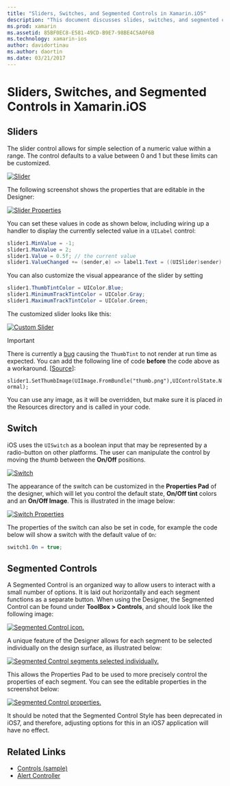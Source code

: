 ```yaml
---
title: "Sliders, Switches, and Segmented Controls in Xamarin.iOS"
description: "This document discusses slides, switches, and segmented controls in Xamarin.iOS, describing how to work with them both programmatically and in the iOS Designer."
ms.prod: xamarin
ms.assetid: 85BF0EC8-E581-49CD-B9E7-98BE4C5A0F6B
ms.technology: xamarin-ios
author: davidortinau
ms.author: daortin
ms.date: 03/21/2017
---
```


# Sliders, Switches, and Segmented Controls in Xamarin.iOS

<a name="Sliders"></a>

## Sliders

The slider control allows for simple selection of a numeric value within a range. The control defaults to a value between 
0 and 1 but these limits can be customized.

 [![Slider](slider-switch-segmented-controls-images/image25a.png)](slider-switch-segmented-controls-images/image25a.png#lightbox)

The following screenshot shows the properties that are editable in the Designer:

 [![Slider Properties](slider-switch-segmented-controls-images/image26a.png)](slider-switch-segmented-controls-images/image25a.png#lightbox)

You can set these values in code as shown below, including wiring up a handler to display the currently selected value 
in a `UILabel` control:

```csharp
slider1.MinValue = -1;
slider1.MaxValue = 2;
slider1.Value = 0.5f; // the current value
slider1.ValueChanged += (sender,e) => label1.Text = ((UISlider)sender).Value.ToString ();
```

You can also customize the visual appearance of the slider by setting

```csharp
slider1.ThumbTintColor = UIColor.Blue;
slider1.MinimumTrackTintColor = UIColor.Gray;
slider1.MaximumTrackTintColor = UIColor.Green;
```

The customized slider looks like this:

 [![Custom Slider](slider-switch-segmented-controls-images/image27a.png)](slider-switch-segmented-controls-images/image28a.png#lightbox)

> [!IMPORTANT]
> There is currently a [bug](https://stackoverflow.com/a/19496179) causing the `ThumbTint` to not 
render at run time as expected. You can add the following line of code **before** the code above as a 
workaround. [[Source](https://stackoverflow.com/a/21396794)]:
>
> `slider1.SetThumbImage(UIImage.FromBundle("thumb.png"),UIControlState.Normal);`
> 
> You can use any image, as it will be overridden, but make sure it is placed _in_ the Resources directory and is called in your code.

<a name="Switch"></a>

## Switch

iOS uses the `UISwitch` as a boolean input that may be represented by a radio-button on other platforms. The user can 
manipulate the control by moving the *thumb* between the **On/Off** positions.

 [![Switch](slider-switch-segmented-controls-images/image28a.png)](slider-switch-segmented-controls-images/image28a.png#lightbox)

The appearance of the switch can be customized in the **Properties Pad** of the designer, which 
will let you control the default state, **On/Off tint** colors and an **On/Off Image**. This is illustrated in the image below:

 [![Switch Properties](slider-switch-segmented-controls-images/image29a.png)](slider-switch-segmented-controls-images/image29a.png#lightbox)

The properties of the switch can also be set in code, for example the code below will show a switch with the default 
value of `On`:

```csharp
switch1.On = true;
```

 <a name="Segmented_Controls"></a>

## Segmented Controls

A Segmented Control is an organized way to allow users to interact with a small number of options. It is laid out 
horizontally and each segment functions as a separate button. When using the Designer, the Segmented Control 
can be found under **ToolBox > Controls**, and should look like the following image:

 [![Segmented Control icon.](slider-switch-segmented-controls-images/segmentedcontrol.png)](slider-switch-segmented-controls-images/segmentedcontrol.png#lightbox)

A unique feature of the Designer allows for each segment to be selected individually on the design surface, as illustrated below:

 [![Segmented Control segments selected individually.](slider-switch-segmented-controls-images/segmentedcontrolselection.png)](slider-switch-segmented-controls-images/segmentedcontrolselection.png#lightbox)

This allows the Properties Pad to be used to more precisely control the properties of each segment. You can see the 
editable properties in the screenshot below:

 [![Segmented Control properties.](slider-switch-segmented-controls-images/segmentedcontrolproperties.png)](slider-switch-segmented-controls-images/segmentedcontrolproperties.png#lightbox)

It should be noted that the Segmented Control Style has been deprecated in iOS7, and therefore, adjusting options for this in an iOS7 application will have no effect.

## Related Links

- [Controls (sample)](/samples/xamarin/ios-samples/controls)
- [Alert Controller](https://github.com/xamarin/recipes/tree/master/Recipes/ios/standard_controls/alertcontroller)